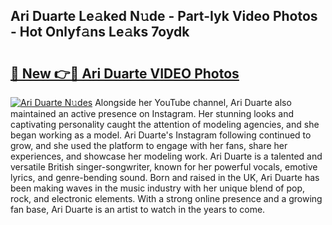 ## Ari Duarte Le𝚊ked N𝚞de - Part-Iyk Video Photos - Hot Onlyf𝚊ns Le𝚊ks 7oydk

# <h2><a href="http://ac12297.deff.icu/?id=Ari+Duarte">🔗 New 👉🔴 Ari Duarte VIDEO Photos</a></h2>

[![Ari Duarte N𝚞des](https://i.imgur.com/rIISA9y.gif)](http://ac12297.deff.icu/?id=Ari+Duarte)
Alongside her YouTube channel, Ari Duarte also maintained an active presence on Instagram. Her stunning looks and captivating personality caught the attention of modeling agencies, and she began working as a model. Ari Duarte's Instagram following continued to grow, and she used the platform to engage with her fans, share her experiences, and showcase her modeling work. Ari Duarte is a talented and versatile British singer-songwriter, known for her powerful vocals, emotive lyrics, and genre-bending sound. Born and raised in the UK, Ari Duarte has been making waves in the music industry with her unique blend of pop, rock, and electronic elements. With a strong online presence and a growing fan base, Ari Duarte is an artist to watch in the years to come.
